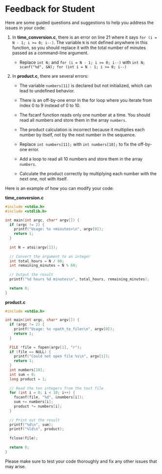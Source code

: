 # Feedback for Student

Here are some guided questions and suggestions to help you address the issues in your code:

1.  In **time_conversion.c**, there is an error on line 21 where it says `for (i = N - 1; i >= 0; i--)`. The variable `N` is not defined anywhere in this function, so you should replace it with the total number of minutes passed as a command-line argument.

    *   Replace `int N;` and `for (i = N - 1; i >= 0; i--)` with `int N; scanf("%d", &N); for (int i = N - 1; i >= 0; i--)`
2.  In **product.c**, there are several errors:
    *   The variable `numbers[11]` is declared but not initialized, which can lead to undefined behavior.
    *   There is an off-by-one error in the for loop where you iterate from index 0 to 9 instead of 0 to 10.
    *   The fscanf function reads only one number at a time. You should read all numbers and store them in the array `numbers`.
    *   The product calculation is incorrect because it multiplies each number by itself, not by the next number in the sequence.

    *   Replace `int numbers[11];` with `int numbers[10];` to fix the off-by-one error.
    *   Add a loop to read all 10 numbers and store them in the array `numbers`.
    *   Calculate the product correctly by multiplying each number with the next one, not with itself.

Here is an example of how you can modify your code:

**time_conversion.c**

```c
#include <stdio.h>
#include <stdlib.h>

int main(int argc, char* argv[]) {
  if (argc != 2) {
    printf("Usage: %s <minutes>\n", argv[0]);
    return 1;
  }
  
  int N = atoi(argv[1]);
  
  // Convert the argument to an integer
  int total_hours = N / 60;
  int remaining_minutes = N % 60;
  
  // Output the result
  printf("%d hours %d minutes\n", total_hours, remaining_minutes);
  
  return 0;
}
```

**product.c**

```c
#include <stdio.h>

int main(int argc, char* argv[]) {
  if (argc != 2) {
    printf("Usage: %s <path_to_file>\n", argv[0]);
    return 1;
  }
  
  FILE *file = fopen(argv[1], "r");
  if (file == NULL) {
    printf("Could not open file %s\n", argv[1]);
    return 1;
  }
  int numbers[10];
  int sum = 0;
  long product = 1;
  
  // Read the ten integers from the text file
  for (int i = 0; i < 10; i++) {
    fscanf(file, "%d", &numbers[i]);
    sum += numbers[i];
    product *= numbers[i];
  }
  
  // Print out the result
  printf("%d\n", sum);
  printf("%ld\n", product);
  
  fclose(file);
  
  return 0;
}
```

Please make sure to test your code thoroughly and fix any other issues that may arise.

